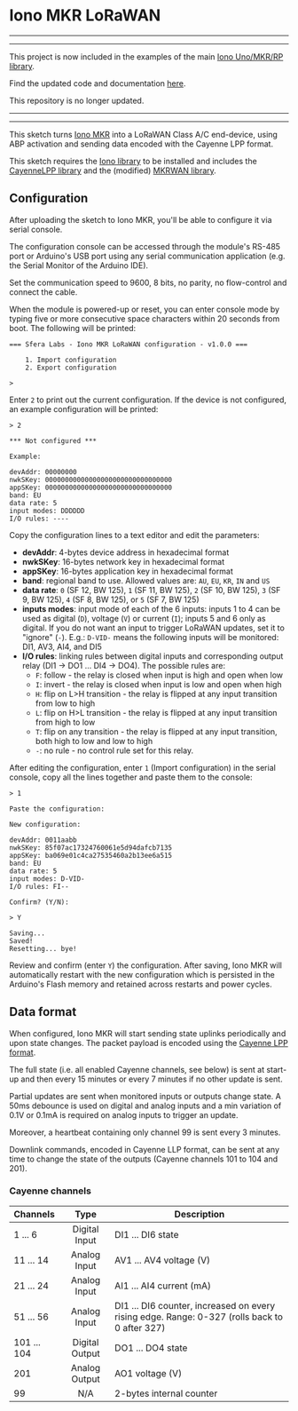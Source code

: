 # Iono MKR LoRaWAN

<hr>
<hr>

This project is now included in the examples of the main [Iono Uno/MKR/RP library](https://github.com/sfera-labs/iono).

Find the updated code and documentation [here](https://github.com/sfera-labs/iono/wiki/Iono-MKR-LoRaWAN).

This repository is no longer updated.

<hr>
<hr>

This sketch turns [Iono MKR](https://www.sferalabs.cc/iono-mkr/) into a LoRaWAN Class A/C end-device, using ABP activation and sending data encoded with the Cayenne LPP format.

This sketch requires the [Iono library](https://github.com/sfera-labs/iono/tree/master/Iono) to be installed and includes the [CayenneLPP library](https://github.com/sabas1080/CayenneLPP) and the (modified) [MKRWAN library](https://github.com/arduino-libraries/MKRWAN).

## Configuration

After uploading the sketch to Iono MKR, you'll be able to configure it via serial console.

The configuration console can be accessed through the module's RS-485 port or Arduino's USB port using any serial communication application (e.g. the Serial Monitor of the Arduino IDE).

Set the communication speed to 9600, 8 bits, no parity, no flow-control and connect the cable.

When the module is powered-up or reset, you can enter console mode by typing five or more consecutive space characters within 20 seconds from boot. The following will be printed:

```
=== Sfera Labs - Iono MKR LoRaWAN configuration - v1.0.0 ===

    1. Import configuration
    2. Export configuration

> 
```

Enter `2` to print out the current configuration. If the device is not configured, an example configuration will be printed:

```
> 2

*** Not configured ***

Example:

devAddr: 00000000
nwkSKey: 00000000000000000000000000000000
appSKey: 00000000000000000000000000000000
band: EU
data rate: 5
input modes: DDDDDD
I/O rules: ----
```

Copy the configuration lines to a text editor and edit the parameters:

- **devAddr**: 4-bytes device address in hexadecimal format
- **nwkSKey**: 16-bytes network key in hexadecimal format
- **appSKey**: 16-bytes application key in hexadecimal format
- **band**: regional band to use. Allowed values are: `AU`, `EU`, `KR`, `IN` and `US`
- **data rate**: `0` (SF 12, BW 125), `1` (SF 11, BW 125), `2` (SF 10, BW 125), `3` (SF 9, BW 125), `4` (SF 8, BW 125), or `5` (SF 7, BW 125)
- **inputs modes**: input mode of each of the 6 inputs: inputs 1 to 4 can be used as digital (`D`), voltage (`V`) or current (`I`); inputs 5 and 6 only as digital. If you do not want an input to trigger LoRaWAN updates, set it to "ignore" (`-`). E.g.: `D-VID-` means the following inputs will be monitored: DI1, AV3, AI4, and DI5
- **I/O rules**: linking rules between digital inputs and corresponding output relay (DI1 -> DO1 ... DI4 -> DO4). The possible rules are:
    - `F`: follow - the relay is closed when input is high and open when low    
    - `I`: invert - the relay is closed when input is low and open when high    
    - `H`: flip on L>H transition - the relay is flipped at any input transition from low to high    
    - `L`: flip on H>L transition - the relay is flipped at any input transition from high to low    
    - `T`: flip on any transition - the relay is flipped at any input transition, both high to low and low to high    
    - `-`: no rule - no control rule set for this relay.
    
After editing the configuration, enter `1` (Import configuration) in the serial console, copy all the lines together and paste them to the console:

```
> 1

Paste the configuration:

New configuration:

devAddr: 0011aabb
nwkSKey: 85f07ac17324760061e5d94dafcb7135
appSKey: ba069e01c4ca27535460a2b13ee6a515
band: EU
data rate: 5
input modes: D-VID-
I/O rules: FI--

Confirm? (Y/N):

> Y

Saving...
Saved!
Resetting... bye!
```

Review and confirm (enter `Y`) the configuration.  After saving, Iono MKR will automatically restart with the new configuration which is persisted in the Arduino's Flash memory and retained across restarts and power cycles.

## Data format

When configured, Iono MKR will start sending state uplinks periodically and upon state changes. The packet payload is encoded using the [Cayenne LPP format](https://mydevices.com/cayenne/docs/lora/#lora-cayenne-low-power-payload).

The full state (i.e. all enabled Cayenne channels, see below) is sent at start-up and then every 15 minutes or every 7 minutes if no other update is sent.

Partial updates are sent when monitored inputs or outputs change state. A 50ms debounce is used on digital and analog inputs and a min variation of 0.1V or 0.1mA is required on analog inputs to trigger an update.

Moreover, a heartbeat containing only channel 99 is sent every 3 minutes.

Downlink commands, encoded in Cayenne LLP format, can be sent at any time to change the state of the outputs (Cayenne channels 101 to 104 and 201).

### Cayenne channels

|Channels|Type|Description|
|:------|:--:|-----------|
|1 ... 6|Digital Input|DI1 ... DI6 state|
|11 ... 14|Analog Input|AV1 ... AV4 voltage (V)|
|21 ... 24|Analog Input|AI1 ... AI4 current (mA)|
|51 ... 56|Analog Input|DI1 ... DI6 counter, increased on every rising edge. Range: 0-327 (rolls back to 0 after 327)|
|101 ... 104|Digital Output|DO1 ... DO4 state|
|201|Analog Output|AO1 voltage (V)|
|99|N/A|2-bytes internal counter|

